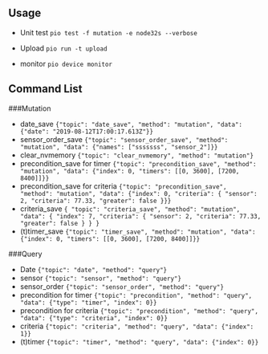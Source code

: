 ## Usage
* Unit test
    ```pio test -f mutation -e node32s --verbose```
    
*  Upload
    ```pio run -t upload```
    
* monitor
    ```pio device monitor```

## Command List
###Mutation
* date_save
    ```{"topic": "date_save", "method": "mutation", "data": {"date": "2019-08-12T17:00:17.613Z"}}```
* sensor_order_save 
    ```{"topic": "sensor_order_save", "method": "mutation", "data": {"names": ["sssssss", "sensor_2"]}}```
* clear_nvmemory
    ```{"topic": "clear_nvmemory", "method": "mutation"}```
* precondition_save for timer
    ```{"topic": "precondition_save", "method": "mutation", "data": {"index": 0, "timers": [[0, 3600], [7200, 8400]]}}```
* precondition_save for criteria
    ```{"topic": "precondition_save", "method": "mutation", "data": {"index": 0, "criteria": { "sensor": 2, "criteria": 77.33, "greater": false }}}```
* criteria_save 
    ```{ "topic": "criteria_save", "method": "mutation", "data": { "index": 7, "criteria": { "sensor": 2, "criteria": 77.33, "greater": false } } }```
* (t)timer_save
   ```{"topic": "timer_save", "method": "mutation", "data": {"index": 0, "timers": [[0, 3600], [7200, 8400]]}}```


###Query
* Date ```{"topic": "date", "method": "query"}```    
* sensor ```{"topic": "sensor", "method": "query"}```
* sensor_order ```{"topic": "sensor_order", "method": "query"}```
* precondition for timer ```{"topic": "precondition", "method": "query", "data": {"type": "timer", "index": 0}}```
* precondition for criteria ```{"topic": "precondition", "method": "query", "data": {"type": "criteria", "index": 0}}```
* criteria ```{"topic": "criteria", "method": "query", "data": {"index": 1}}```
* (t)timer ```{"topic": "timer", "method": "query", "data": {"index": 0}}```